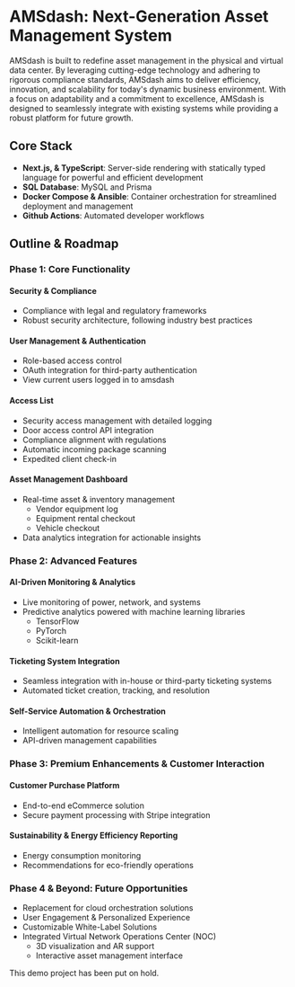 # AMSdash: Next-Generation Asset Management System

AMSdash is built to redefine asset management in the physical and virtual data center. By leveraging cutting-edge technology and adhering to rigorous compliance standards, AMSdash aims to deliver efficiency, innovation, and scalability for today's dynamic business environment. With a focus on adaptability and a commitment to excellence, AMSdash is designed to seamlessly integrate with existing systems while providing a robust platform for future growth.

## Core Stack

- **Next.js, & TypeScript**: Server-side rendering with statically typed language for powerful and efficient development
- **SQL Database**: MySQL and Prisma
- **Docker Compose & Ansible**: Container orchestration for streamlined deployment and management
- **Github Actions**: Automated developer workflows

## Outline & Roadmap

### Phase 1: Core Functionality

#### Security & Compliance

- Compliance with legal and regulatory frameworks
- Robust security architecture, following industry best practices

#### User Management & Authentication

- Role-based access control
- OAuth integration for third-party authentication
- View current users logged in to amsdash

#### Access List

- Security access management with detailed logging
- Door access control API integration
- Compliance alignment with regulations
- Automatic incoming package scanning
- Expedited client check-in

#### Asset Management Dashboard

- Real-time asset & inventory management
  - Vendor equipment log
  - Equipment rental checkout
  - Vehicle checkout
- Data analytics integration for actionable insights

### Phase 2: Advanced Features

#### AI-Driven Monitoring & Analytics

- Live monitoring of power, network, and systems
- Predictive analytics powered with machine learning libraries
  - TensorFlow
  - PyTorch
  - Scikit-learn

#### Ticketing System Integration

- Seamless integration with in-house or third-party ticketing systems
- Automated ticket creation, tracking, and resolution

#### Self-Service Automation & Orchestration

- Intelligent automation for resource scaling
- API-driven management capabilities

### Phase 3: Premium Enhancements & Customer Interaction

#### Customer Purchase Platform

- End-to-end eCommerce solution
- Secure payment processing with Stripe integration

#### Sustainability & Energy Efficiency Reporting

- Energy consumption monitoring
- Recommendations for eco-friendly operations

### Phase 4 & Beyond: Future Opportunities

- Replacement for cloud orchestration solutions
- User Engagement & Personalized Experience
- Customizable White-Label Solutions
- Integrated Virtual Network Operations Center (NOC)
  - 3D visualization and AR support
  - Interactive asset management interface

This demo project has been put on hold.

